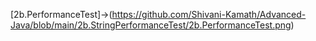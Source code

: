 [2b.PerformanceTest]->(https://github.com/Shivani-Kamath/Advanced-Java/blob/main/2b.StringPerformanceTest/2b.PerformanceTest.png)
